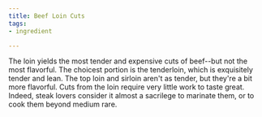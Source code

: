 ```yaml
---
title: Beef Loin Cuts
tags:
- ingredient

---
```

The loin yields the most tender and expensive cuts of beef--but not the most flavorful. The choicest portion is the tenderloin, which is exquisitely tender and lean. The top loin and sirloin aren't as tender, but they're a bit more flavorful. Cuts from the loin require very little work to taste great. Indeed, steak lovers consider it almost a sacrilege to marinate them, or to cook them beyond medium rare.
